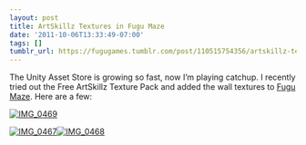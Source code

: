 ```yaml
---
layout: post
title: ArtSkillz Textures in Fugu Maze
date: '2011-10-06T13:33:49-07:00'
tags: []
tumblr_url: https://fugugames.tumblr.com/post/110515754356/artskillz-textures-in-fugu-maze
---
```

The Unity Asset Store is growing so fast, now I’m playing catchup. I recently tried out the Free ArtSkillz Texture Pack and added the wall textures to [Fugu Maze](http://itunes.apple.com/app/fugu-maze/id295808255). Here are a few:

[![](http://itshardtofondlepenguins.com/wp-content/uploads/2011/10/IMG_0469.png "IMG\_0469")](http://itshardtofondlepenguins.com/wp-content/uploads/2011/10/IMG_0469.png)

[![](http://itshardtofondlepenguins.com/wp-content/uploads/2011/10/IMG_0467.png "IMG\_0467")](http://itshardtofondlepenguins.com/wp-content/uploads/2011/10/IMG_0467.png)[![](http://itshardtofondlepenguins.com/wp-content/uploads/2011/10/IMG_0468.png "IMG\_0468")](http://itshardtofondlepenguins.com/wp-content/uploads/2011/10/IMG_0468.png)

